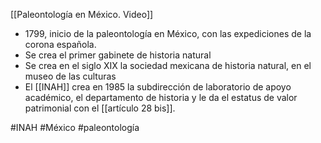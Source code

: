 [[Paleontología en México. Video]]

+ 1799, inicio de la paleontología en México, con las expediciones de la corona española. 
+ Se crea el primer gabinete de historia natural
+ Se crea en el siglo XIX la sociedad mexicana de historia natural, en el museo de las culturas
+ El [[INAH]] crea en 1985 la subdirección de laboratorio de apoyo académico, el departamento de historia y le da el estatus de valor patrimonial con el [[artículo 28 bis]].

#INAH #México #paleontología 